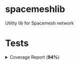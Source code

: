 # spacemeshlib

Utility lib for Spacemesh network

# Tests

<!-- Jest Summary Comment:Begin -->
<!-- Jest Summary Comment:End -->

<!-- Jest Coverage Comment:Begin -->
 <details><summary>Coverage Report (<b>94%</b>)</summary><table><tr><th>File</th><th>% Stmts</th><th>% Branch</th><th>% Funcs</th><th>% Lines</th><th>Uncovered Line #s</th></tr><tbody><tr><td><b>All files</b></td><td><b>93.52</b></td><td><b>62.5</b></td><td><b>87.5</b></td><td><b>94.53</b></td><td>&nbsp;</td></tr><tr><td>&nbsp; &nbsp;channels.ts</td><td>100</td><td>50</td><td>100</td><td>100</td><td>11&ndash;20</td></tr><tr><td>&nbsp; &nbsp;crypto.ts</td><td>93.51</td><td>100</td><td>84.44</td><td>91.76</td><td>28, 42, 58, 74, 92, 111, 168</td></tr><tr><td>&nbsp; &nbsp;global_state.ts</td><td>91.17</td><td>25</td><td>100</td><td>100</td><td>10, 29&ndash;50</td></tr><tr><td>&nbsp; &nbsp;tx.ts</td><td>90.9</td><td>50</td><td>100</td><td>100</td><td>12</td></tr></tbody></table></details> 
<!-- Jest Coverage Comment:End -->
